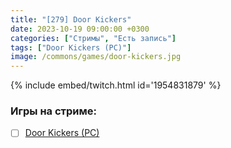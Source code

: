 ```yaml
---
title: "[279] Door Kickers"
date: 2023-10-19 09:00:00 +0300
categories: ["Стримы", "Есть запись"]
tags: ["Door Kickers (PC)"]
image: /commons/games/door-kickers.jpg
---
```


{% include embed/twitch.html id='1954831879' %}

### Игры на стриме:
+ [ ] [Door Kickers (PC)](/tags/door-kickers-pc)
